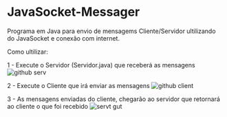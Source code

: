 # JavaSocket-Messager
 Programa em Java para envio de mensagems Cliente/Servidor ultilizando do JavaSocket e conexão com internet.
 
 Como ultilizar:
 
1 - Execute o Servidor (Servidor.java) que receberá as mensagens
![github serv](https://user-images.githubusercontent.com/37451620/75777010-ea123b00-5d33-11ea-9965-0214be2c4065.PNG)

2 - Execute o Cliente que irá enviar as mensagens
![github client](https://user-images.githubusercontent.com/37451620/75777029-f39ba300-5d33-11ea-93e3-68fbac7f2b82.PNG)

3 - As mensagens enviadas do cliente, chegarão ao servidor que retornará ao cliente o que foi recebido
![servt gut](https://user-images.githubusercontent.com/37451620/75777038-f72f2a00-5d33-11ea-9910-230c6c503419.PNG)
